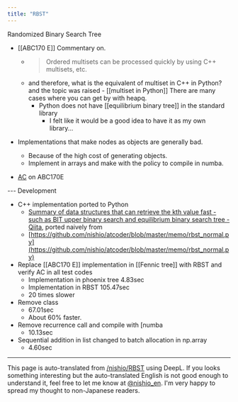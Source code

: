 ```yaml
---
title: "RBST"
---
```


Randomized Binary Search Tree
- [[ABC170 E]] Commentary on.
    - > Ordered multisets can be processed quickly by using C++ multisets, etc.
    - and therefore, what is the equivalent of multiset in C++ in Python? and the topic was raised
            - [[multiset in Python]] There are many cases where you can get by with heapq.
        - Python does not have [[equilibrium binary tree]] in the standard library
            - I felt like it would be a good idea to have it as my own library...

- Implementations that make nodes as objects are generally bad.
    - Because of the high cost of generating objects.
    - Implement in arrays and make with the policy to compile in numba.

- [AC](https://atcoder.jp/contests/abc170/submissions/14654208) on ABC170E


--- Development
- C++ implementation ported to Python
    - [Summary of data structures that can retrieve the kth value fast - such as BIT upper binary search and equilibrium binary search tree - Qiita](https://qiita.com/drken/items/1b7e6e459c24a83bb7fd), ported naively from
    - [https://github.com/nishio/atcoder/blob/master/memo/rbst_normal.py](https://github.com/nishio/atcoder/blob/master/memo/rbst_normal.py)
- Replace [[ABC170 E]] implementation in [[Fennic tree]] with RBST and verify AC in all test codes
    - Implementation in phoenix tree 4.83sec
    - Implementation in RBST 105.47sec
    - 20 times slower
- Remove class
    - 67.01sec
    - About 60% faster.
- Remove recurrence call and compile with [numba
    - 10.13sec
- Sequential addition in list changed to batch allocation in np.array
    - 4.60sec

---
This page is auto-translated from [/nishio/RBST](https://scrapbox.io/nishio/RBST) using DeepL. If you looks something interesting but the auto-translated English is not good enough to understand it, feel free to let me know at [@nishio_en](https://twitter.com/nishio_en). I'm very happy to spread my thought to non-Japanese readers.